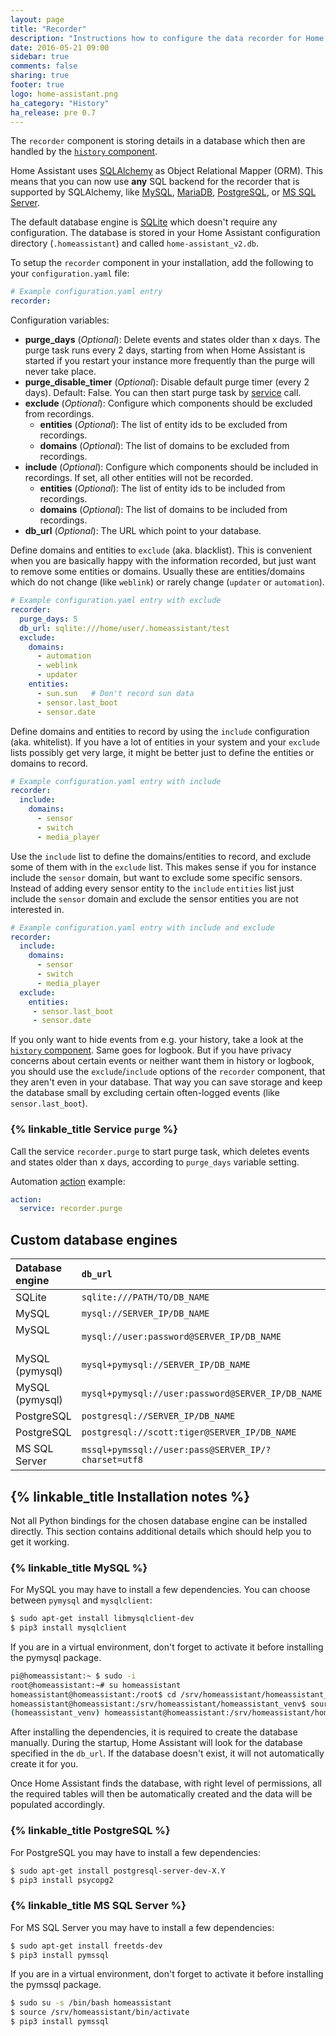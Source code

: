 ```yaml
---
layout: page
title: "Recorder"
description: "Instructions how to configure the data recorder for Home Assistant."
date: 2016-05-21 09:00
sidebar: true
comments: false
sharing: true
footer: true
logo: home-assistant.png
ha_category: "History"
ha_release: pre 0.7
---
```


The `recorder` component is storing details in a database which then are handled by the [`history` component](/components/history/).

Home Assistant uses [SQLAlchemy](http://www.sqlalchemy.org/) as Object Relational Mapper (ORM). This means that you can now use **any** SQL backend for the recorder that is supported by SQLAlchemy, like [MySQL](https://www.mysql.com/), [MariaDB](https://mariadb.org/), [PostgreSQL](https://www.postgresql.org/), or [MS SQL Server](https://www.microsoft.com/en-us/sql-server/).

The default database engine is [SQLite](https://www.sqlite.org/) which doesn't require any configuration. The database is stored in your Home Assistant configuration directory (`.homeassistant`) and called `home-assistant_v2.db`.

To setup the `recorder` component in your installation, add the following to your `configuration.yaml` file:

```yaml
# Example configuration.yaml entry
recorder:
```

Configuration variables:

- **purge_days** (*Optional*): Delete events and states older than x days. The purge task runs every 2 days, starting from when Home Assistant is started if you restart your instance more frequently than the purge will never take place.
- **purge_disable_timer** (*Optional*): Disable default purge timer (every 2 days). Default: False. You can then start purge task by [service](#service) call.
- **exclude** (*Optional*): Configure which components should be excluded from recordings.
  - **entities** (*Optional*): The list of entity ids to be excluded from recordings.
  - **domains** (*Optional*): The list of domains to be excluded from recordings.
- **include** (*Optional*): Configure which components should be included in recordings. If set, all other entities will not be recorded.
  - **entities** (*Optional*): The list of entity ids to be included from recordings.
  - **domains** (*Optional*): The list of domains to be included from recordings.
- **db_url** (*Optional*): The URL which point to your database. 


Define domains and entities to `exclude` (aka. blacklist). This is convenient when you are basically happy with the information recorded, but just want to remove some entities or domains. Usually these are entities/domains which do not change (like `weblink`) or rarely change (`updater` or `automation`).

```yaml
# Example configuration.yaml entry with exclude
recorder:
  purge_days: 5
  db_url: sqlite:///home/user/.homeassistant/test
  exclude:
    domains:
      - automation
      - weblink
      - updater
    entities:
      - sun.sun   # Don't record sun data
      - sensor.last_boot
      - sensor.date
```

Define domains and entities to record by using the `include` configuration (aka. whitelist). If you have a lot of entities in your system and your `exclude` lists possibly get very large, it might be better just to define the entities or domains to record.

```yaml
# Example configuration.yaml entry with include
recorder:
  include:
    domains:
      - sensor
      - switch
      - media_player
```

Use the `include` list to define the domains/entities to record, and exclude some of them with in the `exclude` list. This makes sense if you for instance include the `sensor` domain, but want to exclude some specific sensors. Instead of adding every sensor entity to the `include` `entities` list just include the `sensor` domain and exclude the sensor entities you are not interested in.

```yaml
# Example configuration.yaml entry with include and exclude
recorder:
  include:
    domains:
      - sensor
      - switch
      - media_player
  exclude:
    entities:
     - sensor.last_boot
     - sensor.date
```

If you only want to hide events from e.g. your history, take a look at the [`history` component](/components/history/). Same goes for logbook. But if you have privacy concerns about certain events or neither want them in history or logbook, you should use the `exclude`/`include` options of the `recorder` component, that they aren't even in your database. That way you can save storage and keep the database small by excluding certain often-logged events (like `sensor.last_boot`).

### {% linkable_title Service `purge` %}

Call the service `recorder.purge` to start purge task, which deletes events and states older than x days, according to `purge_days` variable setting.

Automation [action](https://home-assistant.io/getting-started/automation-action/) example:

```yaml
action:
  service: recorder.purge
```

## Custom database engines

| Database engine | `db_url`                                                 | 
| :---------------|:---------------------------------------------------------|
| SQLite          | `sqlite:///PATH/TO/DB_NAME`                              |
| MySQL           | `mysql://SERVER_IP/DB_NAME`                              |
| MySQL           | `mysql://user:password@SERVER_IP/DB_NAME`                |
| MySQL (pymysql) | `mysql+pymysql://SERVER_IP/DB_NAME`                      |
| MySQL (pymysql) | `mysql+pymysql://user:password@SERVER_IP/DB_NAME`        |
| PostgreSQL      | `postgresql://SERVER_IP/DB_NAME`                         |
| PostgreSQL      | `postgresql://scott:tiger@SERVER_IP/DB_NAME`             |
| MS SQL Server   | `mssql+pymssql://user:pass@SERVER_IP/?charset=utf8`      |

## {% linkable_title Installation notes %}

Not all Python bindings for the chosen database engine can be installed directly. This section contains additional details which should help you to get it working.

### {% linkable_title MySQL %}

For MySQL you may have to install a few dependencies. You can choose between `pymysql` and `mysqlclient`:

```bash
$ sudo apt-get install libmysqlclient-dev
$ pip3 install mysqlclient
```
If you are in a virtual environment, don't forget to activate it before installing the pymysql package.

```bash
pi@homeassistant:~ $ sudo -i
root@homeassistant:~# su homeassistant
homeassistant@homeassistant:/root$ cd /srv/homeassistant/homeassistant_venv/
homeassistant@homeassistant:/srv/homeassistant/homeassistant_venv$ source bin/activate
(homeassistant_venv) homeassistant@homeassistant:/srv/homeassistant/homeassistant_venv$ pip3 install mysqlclient
```

After installing the dependencies, it is required to create the database manually. During the startup, Home Assistant will look for the database specified in the `db_url`. If the database doesn't exist, it will not automatically create it for you. 

Once Home Assistant finds the database, with right level of permissions, all the required tables will then be automatically created and the data will be populated accordingly.

### {% linkable_title PostgreSQL %}

For PostgreSQL you may have to install a few dependencies:

```bash
$ sudo apt-get install postgresql-server-dev-X.Y
$ pip3 install psycopg2
```

### {% linkable_title MS SQL Server %}

For MS SQL Server you may have to install a few dependencies:

```bash
$ sudo apt-get install freetds-dev
$ pip3 install pymssql
```

If you are in a virtual environment, don't forget to activate it before installing the pymssql package.

```bash
$ sudo su -s /bin/bash homeassistant
$ source /srv/homeassistant/bin/activate
$ pip3 install pymssql
```
